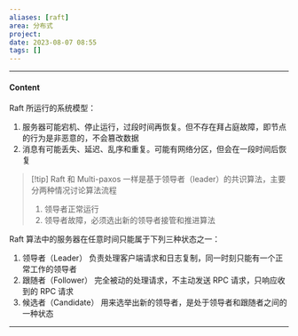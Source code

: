 ```yaml
---
aliases: [raft]
area: 分布式
project: 
date: 2023-08-07 08:55
tags: []
---
```

---
#### Content
Raft 所运行的系统模型：
1. 服务器可能宕机、停止运行，过段时间再恢复。但不存在拜占庭故障，即节点的行为是非恶意的，不会篡改数据
2. 消息有可能丢失、延迟、乱序和重复。可能有网络分区，但会在一段时间后恢复

> [!tip] Raft 和 Multi-paxos 一样是基于领导者（leader）的共识算法，主要分两种情况讨论算法流程
> 1. 领导者正常运行
> 2. 领导者故障，必须选出新的领导者接管和推进算法

Raft 算法中的服务器在任意时间只能属于下列三种状态之一：
1. 领导者（Leader）
    负责处理客户端请求和日志复制，同一时刻只能有一个正常工作的领导者
1. 跟随者（Follower）
    完全被动的处理请求，不主动发送 RPC 请求，只响应收到的 RPC 请求
1. 候选者（Candidate）
    用来选举出新的领导者，是处于领导者和跟随者之间的一种状态






---
